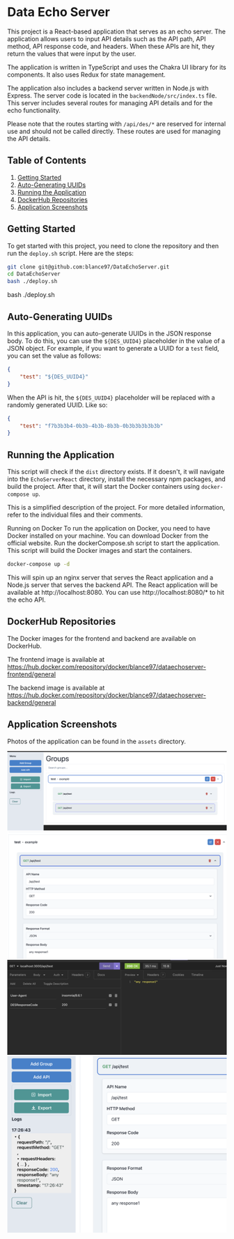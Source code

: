 # Data Echo Server

This project is a React-based application that serves as an echo server. The application allows users to input API details such as the API path, API method, API response code, and headers. When these APIs are hit, they return the values that were input by the user.

The application is written in TypeScript and uses the Chakra UI library for its components. It also uses Redux for state management.

The application also includes a backend server written in Node.js with Express. The server code is located in the `backendNode/src/index.ts` file. This server includes several routes for managing API details and for the echo functionality.

Please note that the routes starting with `/api/des/*` are reserved for internal use and should not be called directly. These routes are used for managing the API details.

## Table of Contents
1. [Getting Started](#getting-started)
2. [Auto-Generating UUIDs](#auto-generating-uuids)
3. [Running the Application](#running-the-application)
4. [DockerHub Repositories](#dockerhub-repositories)
5. [Application Screenshots](#application-screenshots)

## Getting Started

To get started with this project, you need to clone the repository and then run the `deploy.sh` script. Here are the steps:

```bash
git clone git@github.com:blance97/DataEchoServer.git
cd DataEchoServer
bash ./deploy.sh
```

bash ./deploy.sh

## Auto-Generating UUIDs

In this application, you can auto-generate UUIDs in the JSON response body. To do this, you can use the `${DES_UUID4}` placeholder in the value of a JSON object. For example, if you want to generate a UUID for a `test` field, you can set the value as follows:

```json
{
    "test": "${DES_UUID4}"
}
```



When the API is hit, the `${DES_UUID4}` placeholder will be replaced with a randomly generated UUID.
Like so:
```json
{
    "test": "f7b3b3b4-0b3b-4b3b-8b3b-0b3b3b3b3b3b"
}
```

## Running the Application
This script will check if the `dist` directory exists. If it doesn't, it will navigate into the `EchoServerReact` directory, install the necessary npm packages, and build the project. After that, it will start the Docker containers using `docker-compose up`.

This is a simplified description of the project. For more detailed information, refer to the individual files and their comments.

Running on Docker
To run the application on Docker, you need to have Docker installed on your machine. You can download Docker from the official website.
Run the dockerCompose.sh script to start the application. This script will build the Docker images and start the containers.

```bash
docker-compose up -d
```

This will spin up an nginx server that serves the React application and a Node.js server that serves the backend API. The React application will be available at http://localhost:8080.
You can use http://localhost:8080/* to hit the echo API.

## DockerHub Repositories
The Docker images for the frontend and backend are available on DockerHub. 

The frontend image is available at https://hub.docker.com/repository/docker/blance97/dataechoserver-frontend/general

The backend image is available at https://hub.docker.com/repository/docker/blance97/dataechoserver-backend/general

## Application Screenshots

Photos of the application can be found in the `assets` directory.

![mainScreen](assets/mainScreen.png)
![api](assets/api.png)
![sendReq](assets/sendReq.png)
![result](assets/result.png)

